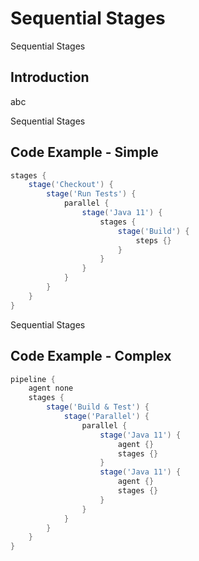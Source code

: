 <!-- .slide: class="center" -->
# Sequential Stages


<!-- .slide: class="dark" -->
<div class="label">Sequential Stages</div>

## Introduction

abc


<!-- .slide: class="dark" -->
<div class="label">Sequential Stages</div>

## Code Example - Simple

```groovy
stages {
    stage('Checkout') {
        stage('Run Tests') {
            parallel {
                stage('Java 11') {
                    stages {
                        stage('Build') {
                            steps {}
                        }
                    }
                }
            }
        }
    }
}
```


<!-- .slide: class="center light" -->
<!-- .slide: data-background="../img/parallel-sequential-1.png" data-background-size="contain" data-background-color="#FFF" -->


<!-- .slide: class="dark" -->
<div class="label">Sequential Stages</div>

## Code Example - Complex

```groovy
pipeline {
    agent none
    stages {
        stage('Build & Test') {
            stage('Parallel') {
                parallel {
                    stage('Java 11') {
                        agent {}
                        stages {}
                    }
                    stage('Java 11') {
                        agent {}
                        stages {}
                    }
                }
            }
        }
    }
}
```


<!-- .slide: class="center light" -->
<!-- .slide: data-background="../img/parallel-sequential-2.png" data-background-size="contain" data-background-color="#FFF" -->